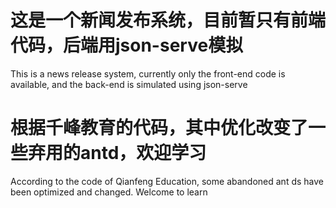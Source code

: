 # 这是一个新闻发布系统，目前暂只有前端代码，后端用json-serve模拟

This is a news release system, currently only the front-end code is available, and the back-end is simulated using
json-serve

# 根据千峰教育的代码，其中优化改变了一些弃用的antd，欢迎学习

According to the code of Qianfeng Education, some abandoned ant ds have been optimized and changed. Welcome to learn